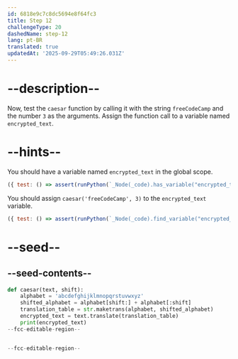 ```yaml
---
id: 6818e9c7c8dc5694e8f64fc3
title: Step 12
challengeType: 20
dashedName: step-12
lang: pt-BR
translated: true
updatedAt: '2025-09-29T05:49:26.031Z'
---
```


# --description--

Now, test the `caesar` function by calling it with the string `freeCodeCamp` and the number `3` as the arguments. Assign the function call to a variable named `encrypted_text`.

# --hints--

You should have a variable named `encrypted_text` in the global scope.

```js
({ test: () => assert(runPython(`_Node(_code).has_variable("encrypted_text")`)) })
```

You should assign `caesar('freeCodeCamp', 3)` to the `encrypted_text` variable.

```js
({ test: () => assert(runPython(`_Node(_code).find_variable("encrypted_text").is_equivalent("encrypted_text = caesar('freeCodeCamp', 3)")`)) })
```

# --seed--

## --seed-contents--

```py
def caesar(text, shift):
    alphabet = 'abcdefghijklmnopqrstuvwxyz'
    shifted_alphabet = alphabet[shift:] + alphabet[:shift]
    translation_table = str.maketrans(alphabet, shifted_alphabet)
    encrypted_text = text.translate(translation_table)
    print(encrypted_text)
--fcc-editable-region--


--fcc-editable-region--
```

